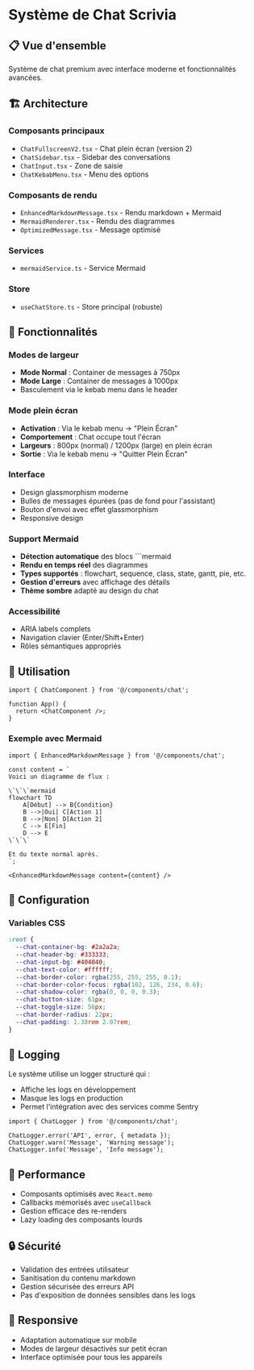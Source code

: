 # Système de Chat Scrivia

## 📋 Vue d'ensemble

Système de chat premium avec interface moderne et fonctionnalités avancées.

## 🏗️ Architecture

### Composants principaux
- `ChatFullscreenV2.tsx` - Chat plein écran (version 2)
- `ChatSidebar.tsx` - Sidebar des conversations
- `ChatInput.tsx` - Zone de saisie
- `ChatKebabMenu.tsx` - Menu des options

### Composants de rendu
- `EnhancedMarkdownMessage.tsx` - Rendu markdown + Mermaid
- `MermaidRenderer.tsx` - Rendu des diagrammes
- `OptimizedMessage.tsx` - Message optimisé

### Services
- `mermaidService.ts` - Service Mermaid

### Store
- `useChatStore.ts` - Store principal (robuste)

## 🎨 Fonctionnalités

### Modes de largeur
- **Mode Normal** : Container de messages à 750px
- **Mode Large** : Container de messages à 1000px
- Basculement via le kebab menu dans le header

### Mode plein écran
- **Activation** : Via le kebab menu → "Plein Écran"
- **Comportement** : Chat occupe tout l'écran
- **Largeurs** : 800px (normal) / 1200px (large) en plein écran
- **Sortie** : Via le kebab menu → "Quitter Plein Écran"

### Interface
- Design glassmorphism moderne
- Bulles de messages épurées (pas de fond pour l'assistant)
- Bouton d'envoi avec effet glassmorphism
- Responsive design

### Support Mermaid
- **Détection automatique** des blocs ```mermaid
- **Rendu en temps réel** des diagrammes
- **Types supportés** : flowchart, sequence, class, state, gantt, pie, etc.
- **Gestion d'erreurs** avec affichage des détails
- **Thème sombre** adapté au design du chat

### Accessibilité
- ARIA labels complets
- Navigation clavier (Enter/Shift+Enter)
- Rôles sémantiques appropriés

## 🚀 Utilisation

```tsx
import { ChatComponent } from '@/components/chat';

function App() {
  return <ChatComponent />;
}
```

### Exemple avec Mermaid

```tsx
import { EnhancedMarkdownMessage } from '@/components/chat';

const content = `
Voici un diagramme de flux :

\`\`\`mermaid
flowchart TD
    A[Début] --> B{Condition}
    B -->|Oui| C[Action 1]
    B -->|Non| D[Action 2]
    C --> E[Fin]
    D --> E
\`\`\`

Et du texte normal après.
`;

<EnhancedMarkdownMessage content={content} />
```

## 🔧 Configuration

### Variables CSS
```css
:root {
  --chat-container-bg: #2a2a2a;
  --chat-header-bg: #333333;
  --chat-input-bg: #404040;
  --chat-text-color: #ffffff;
  --chat-border-color: rgba(255, 255, 255, 0.1);
  --chat-border-color-focus: rgba(102, 126, 234, 0.6);
  --chat-shadow-color: rgba(0, 0, 0, 0.3);
  --chat-button-size: 61px;
  --chat-toggle-size: 56px;
  --chat-border-radius: 22px;
  --chat-padding: 1.38rem 2.07rem;
}
```

## 📝 Logging

Le système utilise un logger structuré qui :
- Affiche les logs en développement
- Masque les logs en production
- Permet l'intégration avec des services comme Sentry

```tsx
import { ChatLogger } from '@/components/chat';

ChatLogger.error('API', error, { metadata });
ChatLogger.warn('Message', 'Warning message');
ChatLogger.info('Message', 'Info message');
```

## 🎯 Performance

- Composants optimisés avec `React.memo`
- Callbacks mémorisés avec `useCallback`
- Gestion efficace des re-renders
- Lazy loading des composants lourds

## 🔒 Sécurité

- Validation des entrées utilisateur
- Sanitisation du contenu markdown
- Gestion sécurisée des erreurs API
- Pas d'exposition de données sensibles dans les logs

## 📱 Responsive

- Adaptation automatique sur mobile
- Modes de largeur désactivés sur petit écran
- Interface optimisée pour tous les appareils 